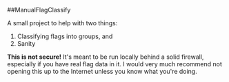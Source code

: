 ##ManualFlagClassify

A small project to help with two things:

 1. Classifying flags into groups, and
 2. Sanity

**This is not secure!** It's meant to be run locally behind a solid firewall, especially if you have real flag data in it. I would very much recommend not opening this up to the Internet unless you know what you're doing.
